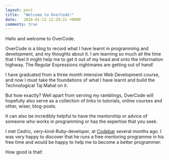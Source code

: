 ```yaml
---
layout: post
title:  "Welcome to OverCode!"
date:   2016-01-12 12:29:31 +0000
comments: true
---
```


Hello and welcome to OverCode.


OverCode is a blog to record what I have learnt in programming and development, and my thoughts about it. I am learning so much all the time that I feel it might help me to get it out of my head and onto the information highway. The Regular Expressions nightmares are getting out of hand!

I have graduated from a three month intensive Web Development course, and now I must take the foundations of what I have learnt and build the Technological Taj Mahal on it.

But how exactly? Well apart from serving my ramblings, OverCode will hopefully also serve as a collection of links to tutorials, online courses and other, wiser, blog-posts. 

It can also be incredibly helpful to have the mentorship or advice of someone who works in programming or has the expertise that you seek.

I met Cedric, very-kind-Ruby-developer, at [Codebar][codebar] several months ago. I was very happy to discover that he runs a free mentoring programme in his free time and would be happy to help me to become a better programmer. 


How good is that!

[codebar]: https://codebar.io/

